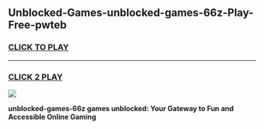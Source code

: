 
## Unblocked-Games-unblocked-games-66z-Play-Free-pwteb
<h3>
<a href="https://premium76.site?title=unblocked-games-66z&ref=23A">CLICK TO PLAY</a></h3>
<hr>

<h3>
<a href="https://premium76.site?title=unblocked-games-66z&ref=23A">CLICK 2 PLAY</a>
  
</h3>

<a href="https://premium76.site?title=unblocked-games-66z&ref=23A"><img src="https://clearcache.store/games.png"></a>


**unblocked-games-66z games unblocked: Your Gateway to Fun and Accessible Online Gaming**
